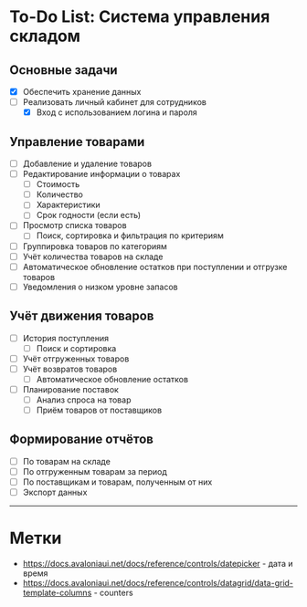 ﻿# To-Do List: Система управления складом

## Основные задачи
- [x] Обеспечить хранение данных
- [ ] Реализовать личный кабинет для сотрудников
    - [x] Вход с использованием логина и пароля

## Управление товарами
- [ ] Добавление и удаление товаров
- [ ] Редактирование информации о товарах
    - [ ] Стоимость
    - [ ] Количество
    - [ ] Характеристики
    - [ ] Срок годности (если есть)
- [ ] Просмотр списка товаров
    - [ ] Поиск, сортировка и фильтрация по критериям
- [ ] Группировка товаров по категориям
- [ ] Учёт количества товаров на складе
- [ ] Автоматическое обновление остатков при поступлении и отгрузке товаров
- [ ] Уведомления о низком уровне запасов

## Учёт движения товаров
- [ ] История поступления
    - [ ] Поиск и сортировка
- [ ] Учёт отгруженных товаров
- [ ] Учёт возвратов товаров
    - [ ] Автоматическое обновление остатков
- [ ] Планирование поставок
    - [ ] Анализ спроса на товар
    - [ ] Приём товаров от поставщиков

## Формирование отчётов
- [ ] По товарам на складе
- [ ] По отгруженным товарам за период
- [ ] По поставщикам и товарам, полученным от них
- [ ] Экспорт данных

---

# Метки

- https://docs.avaloniaui.net/docs/reference/controls/datepicker - дата и время
- https://docs.avaloniaui.net/docs/reference/controls/datagrid/data-grid-template-columns - counters
